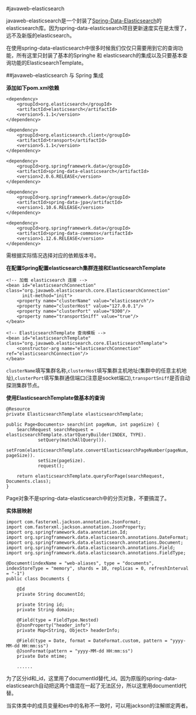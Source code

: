 #javaweb-elasticsearch


javaweb-elasticsearch是一个封装了[Spring-Data-Elasticsearch](https://github.com/spring-projects/spring-data-elasticsearch)的elasticsearch库。因为spring-data-elasticsearch项目更新速度实在是太慢了，远不及新版的elasticsearch。

在使用spring-data-elasticsearch中很多时候我们仅仅只需要用到它的查询功能，所有这里只封装了基本的Springhe 和 elasticsearch的集成以及只要基本查询功能的ElasticsearchTemplate。

##javaweb-elasticsearch 与 Spring 集成

**添加如下pom.xml依赖**

```	
<dependency>
    <groupId>org.elasticsearch</groupId>
    <artifactId>elasticsearch</artifactId>
    <version>5.1.1</version>
</dependency>

<dependency>
    <groupId>org.elasticsearch.client</groupId>
    <artifactId>transport</artifactId>
    <version>5.1.1</version>
</dependency>

<dependency>
    <groupId>org.springframework.data</groupId>
    <artifactId>spring-data-elasticsearch</artifactId>
    <version>2.0.6.RELEASE</version>
</dependency>

<dependency>
    <groupId>org.springframework.data</groupId>
    <artifactId>spring-data-jpa</artifactId>
    <version>1.10.6.RELEASE</version>
</dependency>

<dependency>
    <groupId>org.springframework.data</groupId>
    <artifactId>spring-data-commons</artifactId>
    <version>1.12.6.RELEASE</version>
</dependency>
```
需根据实际情况选择对应的依赖版本号。

**在配置Spring配置elasticsearch集群连接和ElasticsearchTemplate**

```
<!-- 加载 elasticsearch 连接 -->
<bean id="elasticsearchConnection" class="org.javaweb.elasticsearch.core.ElasticsearchConnection"
      init-method="init">
    <property name="clusterName" value="elasticsearch"/>
    <property name="clusterHost" value="127.0.0.1"/>
    <property name="clusterPort" value="9300"/>
    <property name="transportSniff" value="true"/>
</bean>

<!-- ElasticsearchTemplate 查询模板 -->
<bean id="elasticsearchTemplate" class="org.javaweb.elasticsearch.core.ElasticsearchTemplate">
    <constructor-arg name="elasticsearchConnection" ref="elasticsearchConnection"/>
</bean>
```
`clusterName`填写集群名称,`clusterHost`填写集群主机地址(集群中的任意主机地址),`clusterPort`填写集群通信端口(注意是socket端口),`transportSniff`是否自动探测集群节点。

**使用ElasticsearchTemplate做基本的查询**

```
@Resource
private ElasticsearchTemplate elasticsearchTemplate;

public Page<Documents> search(int pageNum, int pageSize) {
	SearchRequest searchRequest = elasticsearchTemplate.startQueryBuilder(INDEX, TYPE).
			setQuery(matchAllQuery()).
			setFrom(elasticsearchTemplate.convertElasticsearchPageNumber(pageNum, pageSize)).
			setSize(pageSize).
			request();

	return elasticsearchTemplate.queryForPage(searchRequest, Documents.class);
}
```

Page对象不是spring-data-elasticsearch中的分页对象，不要搞混了。

**实体层映射**

```
import com.fasterxml.jackson.annotation.JsonFormat;
import com.fasterxml.jackson.annotation.JsonProperty;
import org.springframework.data.annotation.Id;
import org.springframework.data.elasticsearch.annotations.DateFormat;
import org.springframework.data.elasticsearch.annotations.Document;
import org.springframework.data.elasticsearch.annotations.Field;
import org.springframework.data.elasticsearch.annotations.FieldType;

@Document(indexName = "web-aliases", type = "documents", indexStoreType = "memory", shards = 10, replicas = 0, refreshInterval = "-1")
public class Documents {

	@Id
	private String documentId;

	private String id;
	private String domain;

	@Field(type = FieldType.Nested)
	@JsonProperty("header_info")
	private Map<String, Object> headerInfo;
	
	@Field(type = Date, format = DateFormat.custom, pattern = "yyyy-MM-dd HH:mm:ss")
	@JsonFormat(pattern = "yyyy-MM-dd HH:mm:ss")
	private Date mtime;
	
	......
```

为了区分id和_id，这里用了documentId替代_id。因为原版的spring-data-elasticsearch自动把这两个值混在一起了无法区分，所以这里用documentId代替。

当实体类中的成员变量和es中的名称不一致时，可以用jackson的注解绑定两者。